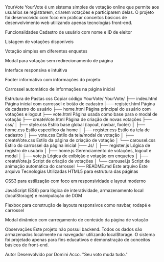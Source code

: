YourVote
YourVote é um sistema simples de votação online que permite aos usuários se registrarem, criarem votações e participarem delas. O projeto foi desenvolvido com foco em praticar conceitos básicos de desenvolvimento web utilizando apenas tecnologias front-end.

Funcionalidades
Cadastro de usuário com nome e ID de eleitor

Listagem de votações disponíveis

Votação simples em diferentes enquetes

Modal para votação sem redirecionamento de página

Interface responsiva e intuitiva

Footer informativo com informações do projeto

Carrossel automático de informações na página inicial

Estrutura de Pastas
css
Copiar código
YourVote/
YourVote/
├── index.html              Página inicial com carrossel e botão de cadastro
├── register.html           Página de cadastro do usuário
├── home.html               Página principal do usuário com votações e logout
├── vote.html               Página usada como base para o modal de votação
├── createVote.html         Página de criação de novas votações
├── css/
│   ├── style.css           Estilo base global (layout, navbar, footer)
│   ├── home.css            Estilo específico da home
│   ├── register.css        Estilo da tela de cadastro
│   ├── vote.css            Estilo da tela/modal de votação
│   ├── createVote.css      Estilo da página de criação de votação
│   └── carousel.css        Estilo do carrossel da página inicial
├── Js/
│   ├── register.js         Lógica de registro de usuário
│   ├── home.js             Gerenciamento de votações, logout e modal
│   ├── vote.js             Lógica de exibição e votação em enquetes
│   ├── createVote.js       Script de criação de votações
│   └── carousel.js         Script de animação automática do carrossel
└── README.md               Este arquivo
          Este arquivo
Tecnologias Utilizadas
HTML5 para estrutura das páginas

CSS3 para estilização com foco em responsividade e layout moderno

JavaScript (ES6) para lógica de interatividade, armazenamento local (localStorage) e manipulação de DOM

Flexbox para construção de layouts responsivos como navbar, rodapé e carrossel

Modal dinâmico com carregamento de conteúdo da página de votação

Observações
Este projeto não possui backend. Todos os dados são armazenados localmente no navegador utilizando localStorage.
O sistema foi projetado apenas para fins educativos e demonstração de conceitos básicos de front-end.

Autor
Desenvolvido por Domini Acco.
"Seu voto muda tudo."
